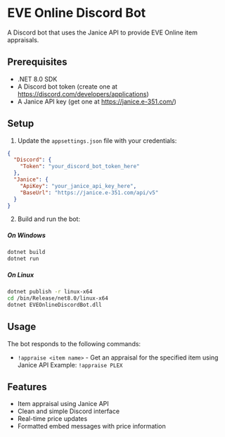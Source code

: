 # EVE Online Discord Bot

A Discord bot that uses the Janice API to provide EVE Online item appraisals.

## Prerequisites

- .NET 8.0 SDK
- A Discord bot token (create one at https://discord.com/developers/applications)
- A Janice API key (get one at https://janice.e-351.com/)

## Setup

1. Update the `appsettings.json` file with your credentials:
```json
{
  "Discord": {
    "Token": "your_discord_bot_token_here"
  },
  "Janice": {
    "ApiKey": "your_janice_api_key_here",
    "BaseUrl": "https://janice.e-351.com/api/v5"
  }
}
```

2. Build and run the bot:
##### On Windows
```bash
dotnet build
dotnet run
```
##### On Linux
```bash
dotnet publish -r linux-x64
cd /bin/Release/net8.0/linux-x64
dotnet EVEOnlineDiscordBot.dll
```

## Usage

The bot responds to the following commands:

- `!appraise <item name>` - Get an appraisal for the specified item using Janice API
  Example: `!appraise PLEX`

## Features

- Item appraisal using Janice API
- Clean and simple Discord interface
- Real-time price updates
- Formatted embed messages with price information 
